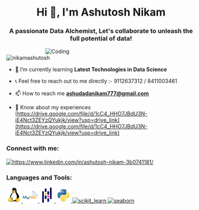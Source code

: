
<h1 align="center">Hi 👋, I'm Ashutosh Nikam</h1>
<h3 align="center">A passionate Data Alchemist, Let's collaborate to unleash the full potential of data!</h3>
<img align="right" alt="Coding" width="400" src="https://www.inteliment.com/wp-content/uploads/2021/05/37-The-Techniques-Team-and-Tools-for-Effective-Data-Science.jpg">

<p align="left"> <img src="https://komarev.com/ghpvc/?username=nikamashutosh&label=Profile%20views&color=0e75b6&style=flat" alt="nikamashutosh" /> </p>

- 🌱 I’m currently learning **Latest Technologies in Data Science**

- 📞 Feel free to reach out to me directly :-  9112637312 / 8411003461

- 📫 How to reach me **ashudadanikam777@gmail.com**

- 📄 Know about my experiences [https://drive.google.com/file/d/1cC4_HHO7JBdU3N-iE4Nct3ZEYzQYukjk/view?usp=drive_link](https://drive.google.com/file/d/1cC4_HHO7JBdU3N-iE4Nct3ZEYzQYukjk/view?usp=drive_link)

<h3 align="left">Connect with me:</h3>
<p align="left">
<a href="https://linkedin.com/in/https://www.linkedin.com/in/ashutosh-nikam-3b0741181/" target="blank"><img align="center" src="https://raw.githubusercontent.com/rahuldkjain/github-profile-readme-generator/master/src/images/icons/Social/linked-in-alt.svg" alt="https://www.linkedin.com/in/ashutosh-nikam-3b0741181/" height="30" width="40" /></a>
</p>

<h3 align="left">Languages and Tools:</h3>
<p align="left"> <a href="https://www.linux.org/" target="_blank" rel="noreferrer"> <img src="https://raw.githubusercontent.com/devicons/devicon/master/icons/linux/linux-original.svg" alt="linux" width="40" height="40"/> </a> <a href="https://www.mysql.com/" target="_blank" rel="noreferrer"> <img src="https://raw.githubusercontent.com/devicons/devicon/master/icons/mysql/mysql-original-wordmark.svg" alt="mysql" width="40" height="40"/> </a> <a href="https://pandas.pydata.org/" target="_blank" rel="noreferrer"> <img src="https://raw.githubusercontent.com/devicons/devicon/2ae2a900d2f041da66e950e4d48052658d850630/icons/pandas/pandas-original.svg" alt="pandas" width="40" height="40"/> </a> <a href="https://www.python.org" target="_blank" rel="noreferrer"> <img src="https://raw.githubusercontent.com/devicons/devicon/master/icons/python/python-original.svg" alt="python" width="40" height="40"/> </a> <a href="https://scikit-learn.org/" target="_blank" rel="noreferrer"> <img src="https://upload.wikimedia.org/wikipedia/commons/0/05/Scikit_learn_logo_small.svg" alt="scikit_learn" width="40" height="40"/> </a> <a href="https://seaborn.pydata.org/" target="_blank" rel="noreferrer"> <img src="https://seaborn.pydata.org/_images/logo-mark-lightbg.svg" alt="seaborn" width="40" height="40"/> </a> </p>


